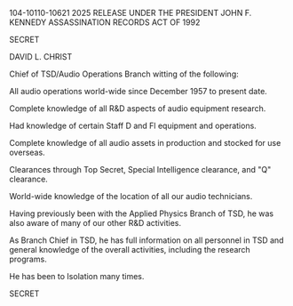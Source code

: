 104-10110-10621 2025 RELEASE UNDER THE PRESIDENT JOHN F. KENNEDY ASSASSINATION RECORDS ACT OF 1992

SECRET

DAVID L. CHRIST

Chief of TSD/Audio Operations Branch witting of the following:

All audio operations world-wide since December 1957 to present
date.

Complete knowledge of all R&D aspects of audio equipment
research.

Had knowledge of certain Staff D and Fl equipment and operations.

Complete knowledge of all audio assets in production and stocked
for use overseas.

Clearances through Top Secret, Special Intelligence clearance,
and "Q" clearance.

World-wide knowledge of the location of all our audio technicians.

Having previously been with the Applied Physics Branch of TSD,
he was also aware of many of our other R&D activities.

As Branch Chief in TSD, he has full information on all personnel
in TSD and general knowledge of the overall activities, including
the research programs.

He has been to Isolation many times.

SECRET
